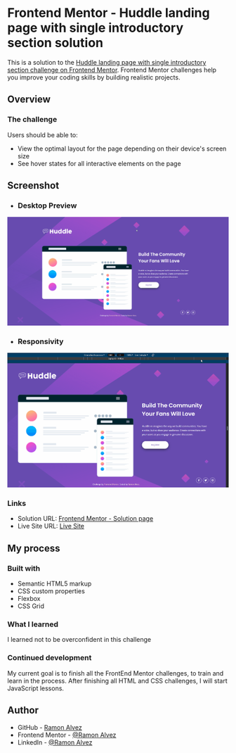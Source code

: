 # Frontend Mentor - Huddle landing page with single introductory section solution

This is a solution to the [Huddle landing page with single introductory section challenge on Frontend Mentor](https://www.frontendmentor.io/challenges/huddle-landing-page-with-a-single-introductory-section-B_2Wvxgi0). Frontend Mentor challenges help you improve your coding skills by building realistic projects. 


## Overview

### The challenge

Users should be able to:

- View the optimal layout for the page depending on their device's screen size
- See hover states for all interactive elements on the page

## Screenshot

- ### Desktop Preview
![Desktop Preview](./assets/video/Desktop%20preview.gif)

- ### Responsivity
![Responsivity](./assets/video/Responsivity.gif)


### Links

- Solution URL: [Frontend Mentor - Solution page](https://www.frontendmentor.io/solutions/-html5-e-css-15-newbie-huddle-landing-page-z-8WqqnJVh)
- Live Site URL: [Live Site](https://ramon-alvez.github.io/Frontend-Mentor-HTML-CSS-Newbie-Huddle-landing-page-with-a-single-introductory-section/)

## My process

### Built with

- Semantic HTML5 markup
- CSS custom properties
- Flexbox
- CSS Grid


### What I learned

I learned not to be overconfident in this challenge

### Continued development

My current goal is to finish all the FrontEnd Mentor challenges, to train and learn in the process. After finishing all HTML and CSS challenges, I will start JavaScript lessons.


## Author

- GitHub - [Ramon Alvez](https://github.com/Ramon-Alvez)
- Frontend Mentor - [@Ramon Alvez](https://www.frontendmentor.io/profile/Ramon-Alvez)
- LinkedIn - [@Ramon Alvez](https://www.linkedin.com/in/ramon-alvez/)
